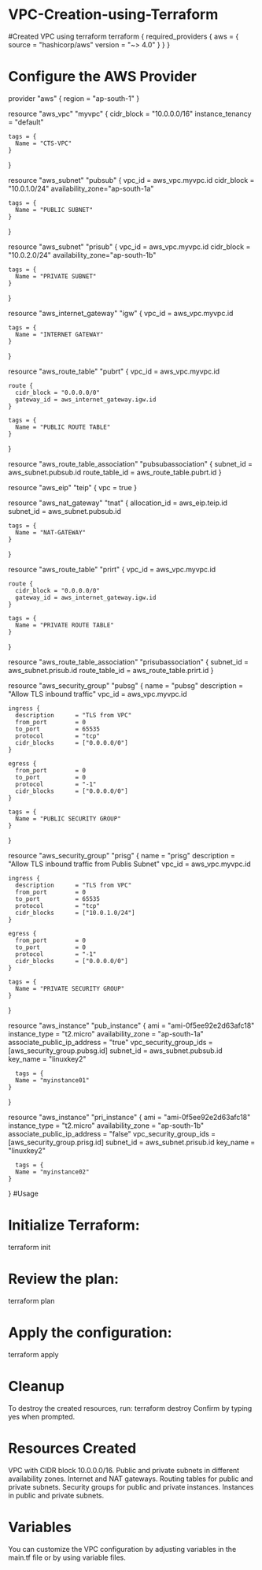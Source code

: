 # VPC-Creation-using-Terraform
#Created VPC using terraform 
terraform {
    required_providers {
      aws = {
        source  = "hashicorp/aws"
        version = "~> 4.0"
      }
    }
}  
  
  # Configure the AWS Provider
  provider "aws" {
    region = "ap-south-1"
  }
  
  resource "aws_vpc" "myvpc" {
    cidr_block       = "10.0.0.0/16"
    instance_tenancy = "default"
  
    tags = {
      Name = "CTS-VPC"
    }
  }
  
  resource "aws_subnet" "pubsub" {
    vpc_id     = aws_vpc.myvpc.id
    cidr_block = "10.0.1.0/24"
    availability_zone="ap-south-1a"
    
    tags = {
      Name = "PUBLIC SUBNET"
    }
  }
  
  resource "aws_subnet" "prisub" {
    vpc_id     = aws_vpc.myvpc.id
    cidr_block = "10.0.2.0/24"
    availability_zone="ap-south-1b"
    
    tags = {
      Name = "PRIVATE SUBNET"
    }
  }
  
  resource "aws_internet_gateway" "igw" {
    vpc_id = aws_vpc.myvpc.id
  
    tags = {
      Name = "INTERNET GATEWAY"
    }
  }
  
  resource "aws_route_table" "pubrt" {
    vpc_id = aws_vpc.myvpc.id
  
    route {
      cidr_block = "0.0.0.0/0"
      gateway_id = aws_internet_gateway.igw.id
    }
  
    tags = {
      Name = "PUBLIC ROUTE TABLE"
    }
  }
  
  resource "aws_route_table_association" "pubsubassociation" {
    subnet_id      = aws_subnet.pubsub.id
    route_table_id = aws_route_table.pubrt.id
  }
  
  resource "aws_eip" "teip" {
      vpc      = true
  }
  
  resource "aws_nat_gateway" "tnat" {
    allocation_id = aws_eip.teip.id
    subnet_id     = aws_subnet.pubsub.id
  
    tags = {
      Name = "NAT-GATEWAY"
    }
  }
  
  
  resource "aws_route_table" "prirt" {
    vpc_id = aws_vpc.myvpc.id
  
    route {
      cidr_block = "0.0.0.0/0"
      gateway_id = aws_internet_gateway.igw.id
    }
  
    tags = {
      Name = "PRIVATE ROUTE TABLE"
    }
  }
  
  resource "aws_route_table_association" "prisubassociation" {
    subnet_id      = aws_subnet.prisub.id
    route_table_id = aws_route_table.prirt.id
  }
  
  resource "aws_security_group" "pubsg" {
    name        = "pubsg"
    description = "Allow TLS inbound traffic"
    vpc_id      = aws_vpc.myvpc.id
  
    ingress {
      description      = "TLS from VPC"
      from_port        = 0
      to_port          = 65535
      protocol         = "tcp"
      cidr_blocks      = ["0.0.0.0/0"]    
    }
  
    egress {
      from_port        = 0
      to_port          = 0
      protocol         = "-1"
      cidr_blocks      = ["0.0.0.0/0"]    
    }
  
    tags = {
      Name = "PUBLIC SECURITY GROUP"
    }
  }
  
  resource "aws_security_group" "prisg" {
    name        = "prisg"
    description = "Allow TLS inbound traffic from Publis Subnet"
    vpc_id      = aws_vpc.myvpc.id
  
    ingress {
      description      = "TLS from VPC"
      from_port        = 0
      to_port          = 65535
      protocol         = "tcp"
      cidr_blocks      = ["10.0.1.0/24"]    
    }
  
    egress {
      from_port        = 0
      to_port          = 0
      protocol         = "-1"
      cidr_blocks      = ["0.0.0.0/0"]    
    }
  
    tags = {
      Name = "PRIVATE SECURITY GROUP"
    }
  }
  
  resource "aws_instance" "pub_instance" {
    ami                                                     = "ami-0f5ee92e2d63afc18"
    instance_type                                   = "t2.micro"
    availability_zone                              = "ap-south-1a"
    associate_public_ip_address         = "true"
    vpc_security_group_ids                 = [aws_security_group.pubsg.id]
    subnet_id                                          = aws_subnet.pubsub.id 
    key_name                                         = "linuxkey2"
    
      tags = {
      Name = "myinstance01"
    }
  }
  
  resource "aws_instance" "pri_instance" {
    ami                                                     = "ami-0f5ee92e2d63afc18"
    instance_type                                   = "t2.micro"
    availability_zone                              = "ap-south-1b"
    associate_public_ip_address         = "false"
    vpc_security_group_ids                 = [aws_security_group.prisg.id]
    subnet_id                                          = aws_subnet.prisub.id 
    key_name                                         = "linuxkey2"
    
      tags = {
      Name = "myinstance02"
    }
  }
#Usage
# Initialize Terraform:
terraform init
# Review the plan:
terraform plan
# Apply the configuration:
terraform apply
# Cleanup 
To destroy the created resources, run:
terraform destroy
Confirm by typing yes when prompted.
# Resources Created
VPC with CIDR block 10.0.0.0/16.
Public and private subnets in different availability zones.
Internet and NAT gateways.
Routing tables for public and private subnets.
Security groups for public and private instances.
Instances in public and private subnets.
# Variables
You can customize the VPC configuration by adjusting variables in the main.tf file or by using variable files.
